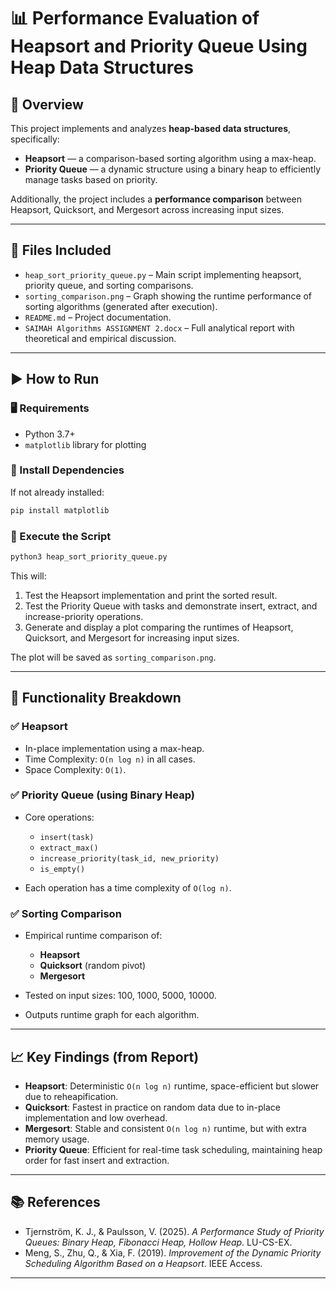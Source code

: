 
# 📊 Performance Evaluation of Heapsort and Priority Queue Using Heap Data Structures

## 📝 Overview

This project implements and analyzes **heap-based data structures**, specifically:

- **Heapsort** — a comparison-based sorting algorithm using a max-heap.
- **Priority Queue** — a dynamic structure using a binary heap to efficiently manage tasks based on priority.

Additionally, the project includes a **performance comparison** between Heapsort, Quicksort, and Mergesort across increasing input sizes.

---

## 📂 Files Included

- `heap_sort_priority_queue.py` – Main script implementing heapsort, priority queue, and sorting comparisons.
- `sorting_comparison.png` – Graph showing the runtime performance of sorting algorithms (generated after execution).
- `README.md` – Project documentation.
- `SAIMAH Algorithms ASSIGNMENT 2.docx` – Full analytical report with theoretical and empirical discussion.

---

## ▶️ How to Run

### 🖥️ Requirements
- Python 3.7+
- `matplotlib` library for plotting

### 🔧 Install Dependencies
If not already installed:
```bash
pip install matplotlib
````

### 🚀 Execute the Script

```bash
python3 heap_sort_priority_queue.py
```

This will:

1. Test the Heapsort implementation and print the sorted result.
2. Test the Priority Queue with tasks and demonstrate insert, extract, and increase-priority operations.
3. Generate and display a plot comparing the runtimes of Heapsort, Quicksort, and Mergesort for increasing input sizes.

The plot will be saved as `sorting_comparison.png`.

---

## 🧪 Functionality Breakdown

### ✅ Heapsort

* In-place implementation using a max-heap.
* Time Complexity: `O(n log n)` in all cases.
* Space Complexity: `O(1)`.

### ✅ Priority Queue (using Binary Heap)

* Core operations:

  * `insert(task)`
  * `extract_max()`
  * `increase_priority(task_id, new_priority)`
  * `is_empty()`
* Each operation has a time complexity of `O(log n)`.

### ✅ Sorting Comparison

* Empirical runtime comparison of:

  * **Heapsort**
  * **Quicksort** (random pivot)
  * **Mergesort**
* Tested on input sizes: 100, 1000, 5000, 10000.
* Outputs runtime graph for each algorithm.

---

## 📈 Key Findings (from Report)

* **Heapsort**: Deterministic `O(n log n)` runtime, space-efficient but slower due to reheapification.
* **Quicksort**: Fastest in practice on random data due to in-place implementation and low overhead.
* **Mergesort**: Stable and consistent `O(n log n)` runtime, but with extra memory usage.
* **Priority Queue**: Efficient for real-time task scheduling, maintaining heap order for fast insert and extraction.

---

## 📚 References

* Tjernström, K. J., & Paulsson, V. (2025). *A Performance Study of Priority Queues: Binary Heap, Fibonacci Heap, Hollow Heap*. LU-CS-EX.
* Meng, S., Zhu, Q., & Xia, F. (2019). *Improvement of the Dynamic Priority Scheduling Algorithm Based on a Heapsort*. IEEE Access.

---
